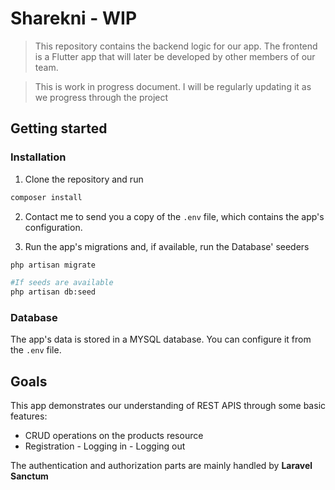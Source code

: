 # Sharekni - WIP

> This repository contains the backend logic for our app. The frontend is a Flutter app that will later be developed by other members of our team.

> This is work in progress document. I will be regularly updating it as we progress through the project

## Getting started

### Installation

1. Clone the repository and run

```sh
composer install
```

2. Contact me to send you a copy of the `.env` file, which contains the app's configuration.

3. Run the app's migrations and, if available, run the Database' seeders

```sh
php artisan migrate

#If seeds are available
php artisan db:seed
```

### Database

The app's data is stored in a MYSQL database. You can configure it from the `.env` file.

## Goals

This app demonstrates our understanding of REST APIS through some basic features:

-   CRUD operations on the products resource
-   Registration - Logging in - Logging out

The authentication and authorization parts are mainly handled by **Laravel Sanctum**
